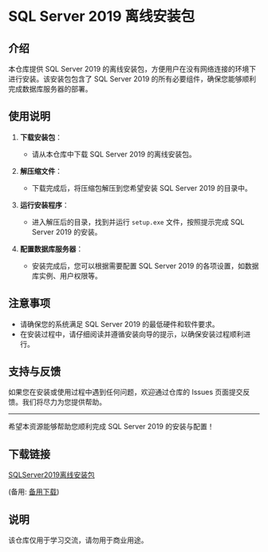 # SQL Server 2019 离线安装包

## 介绍

本仓库提供 SQL Server 2019 的离线安装包，方便用户在没有网络连接的环境下进行安装。该安装包包含了 SQL Server 2019 的所有必要组件，确保您能够顺利完成数据库服务器的部署。

## 使用说明

1. **下载安装包**：
   - 请从本仓库中下载 SQL Server 2019 的离线安装包。

2. **解压缩文件**：
   - 下载完成后，将压缩包解压到您希望安装 SQL Server 2019 的目录中。

3. **运行安装程序**：
   - 进入解压后的目录，找到并运行 `setup.exe` 文件，按照提示完成 SQL Server 2019 的安装。

4. **配置数据库服务器**：
   - 安装完成后，您可以根据需要配置 SQL Server 2019 的各项设置，如数据库实例、用户权限等。

## 注意事项

- 请确保您的系统满足 SQL Server 2019 的最低硬件和软件要求。
- 在安装过程中，请仔细阅读并遵循安装向导的提示，以确保安装过程顺利进行。

## 支持与反馈

如果您在安装或使用过程中遇到任何问题，欢迎通过仓库的 Issues 页面提交反馈。我们将尽力为您提供帮助。

---

希望本资源能够帮助您顺利完成 SQL Server 2019 的安装与配置！

## 下载链接
[SQLServer2019离线安装包](https://pan.quark.cn/s/0132dd7d3dd6) 

(备用: [备用下载](https://pan.baidu.com/s/1tpvJB6PDQf7DTwzryFAUhQ?pwd=1234))

## 说明

该仓库仅用于学习交流，请勿用于商业用途。

